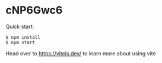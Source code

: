 # cNP6Gwc6

Quick start:

```
$ npm install
$ npm start
````

Head over to https://vitejs.dev/ to learn more about using vite


